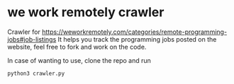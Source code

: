# we work remotely crawler

Crawler for https://weworkremotely.com/categories/remote-programming-jobs#job-listings 
It helps you track the programming jobs posted on the website, feel free to fork and work on the code.

In case of wanting to use, clone the repo and run 
```
python3 crawler.py
```
